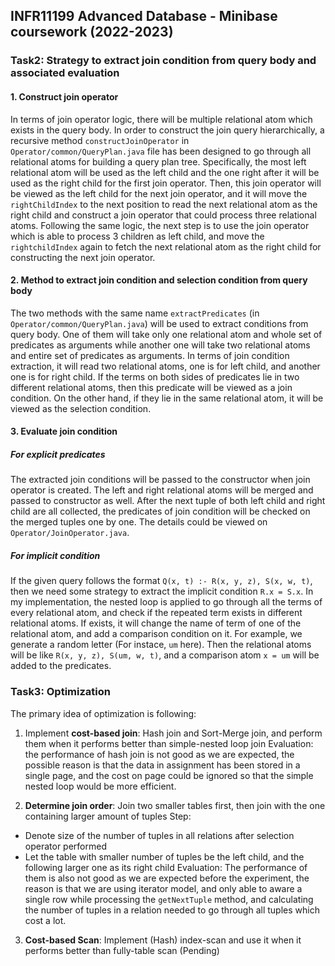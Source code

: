 ## INFR11199 Advanced Database - Minibase coursework (2022-2023)


### Task2: Strategy to extract join condition from query body and associated evaluation

#### 1. Construct join operator
In terms of join operator logic, there will be multiple relational atom which exists in the query body.
In order to construct the join query hierarchically, a recursive method `constructJoinOperator` in `Operator/common/QueryPlan.java` file
has been designed to go through all relational atoms for building a query plan tree. 
Specifically, the most left relational atom will be used as the left child and the one right after it will be
used as the right child for the first join operator. Then, this join operator will be viewed as the left child 
for the next join operator, and it will move the `rightChildIndex` to the next position to read the next relational atom
as the right child and construct a join operator that could process three relational atoms. Following the same logic,
the next step is to use the join operator which is able to process 3 children as left child, and move the `rightchildIndex`
again to fetch the next relational atom as the right child for constructing the next join operator.

#### 2. Method to extract join condition and selection condition from query body
The two methods with the same name `extractPredicates` (in `Operator/common/QueryPlan.java`) will be used to extract conditions from query body.
One of them will take only one relational atom and whole set of predicates as arguments while another one will
take two relational atoms and entire set of predicates as arguments. In terms of join condition extraction, it will
read two relational atoms, one is for left child, and another one is for right child. If the terms on both sides of
predicates lie in two different relational atoms, then this predicate will be viewed as a join condition.
On the other hand, if they lie in the same relational atom, it will be viewed as the selection condition.

#### 3. Evaluate join condition
##### For explicit predicates
The extracted join conditions will be passed to the constructor when join operator is created.
The left and right relational atoms will be merged and passed to constructor as well. After the next tuple of
both left child and right child are all collected, the predicates of join condition will be checked on the merged tuples
one by one. The details could be viewed on `Operator/JoinOperator.java`.

##### For implicit condition
If the given query follows the format `Q(x, t) :- R(x, y, z), S(x, w, t)`, then we need some strategy to extract the implicit
condition `R.x = S.x`. In my implementation, the nested loop is applied to go through all the terms of every relational atom,
and check if the repeated term exists in different relational atoms. If exists, it will change the name of term of one of the relational atom,
and add a comparison condition on it. For example, we generate a random letter (For instace, `um` here). Then the relational atoms will be like
`R(x, y, z), S(um, w, t)`, and a comparison atom `x = um` will be added to the predicates.

### Task3: Optimization
The primary idea of optimization is following:

1. Implement **cost-based join**: Hash join and Sort-Merge join, and perform them when it performs better than simple-nested loop join
Evaluation: the performance of hash join is not good as we are expected, the possible reason is that the data in assignment has been stored in a single page,
and the cost on page could be ignored so that the simple nested loop would be more efficient.

3. **Determine join order**: Join two smaller tables first, then join with the one containing larger amount of tuples
Step: 
- Denote size of the number of tuples in all relations after selection operator performed
- Let the table with smaller number of tuples be the left child, and the following larger one as its right child
Evaluation:
The performance of them is also not good as we are expected before the experiment, the reason is that we are using iterator model, and 
only able to aware a single row while processing the `getNextTuple` method, and calculating the number of tuples in a relation needed to go through all tuples which cost a lot.
3. **Cost-based Scan**: Implement (Hash) index-scan and use it when it performs better than fully-table scan (Pending)
